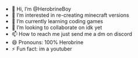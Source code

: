 - 👋 Hi, I’m @HerobrineBoy
- 👀 I’m interested in re-creating minecraft versions
- 🌱 I’m currently learning coding games  
- 💞️ I’m looking to collaborate on idk yet
- 📫 How to reach me just send me a dm on discord 
- 😄 Pronouns: 100% Herobrine
- ⚡ Fun fact: im a youtuber

<!---
HerobrineBoy/HerobrineBoy is a ✨ special ✨ repository because its `README.md` (this file) appears on your GitHub profile.
You can click the Preview link to take a look at your changes.
--->
